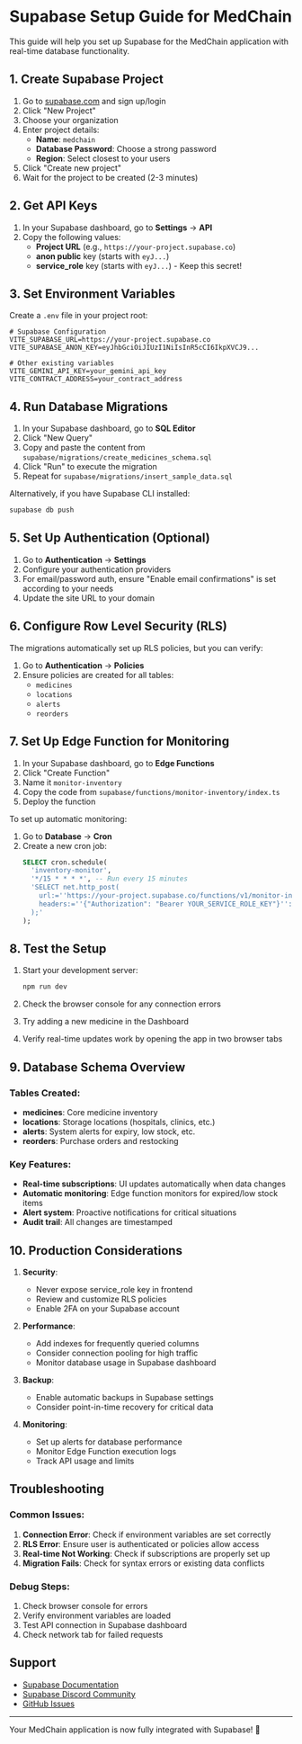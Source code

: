 # Supabase Setup Guide for MedChain

This guide will help you set up Supabase for the MedChain application with real-time database functionality.

## 1. Create Supabase Project

1. Go to [supabase.com](https://supabase.com) and sign up/login
2. Click "New Project"
3. Choose your organization
4. Enter project details:
   - **Name**: `medchain`
   - **Database Password**: Choose a strong password
   - **Region**: Select closest to your users
5. Click "Create new project"
6. Wait for the project to be created (2-3 minutes)

## 2. Get API Keys

1. In your Supabase dashboard, go to **Settings** → **API**
2. Copy the following values:
   - **Project URL** (e.g., `https://your-project.supabase.co`)
   - **anon public** key (starts with `eyJ...`)
   - **service_role** key (starts with `eyJ...`) - Keep this secret!

## 3. Set Environment Variables

Create a `.env` file in your project root:

```env
# Supabase Configuration
VITE_SUPABASE_URL=https://your-project.supabase.co
VITE_SUPABASE_ANON_KEY=eyJhbGciOiJIUzI1NiIsInR5cCI6IkpXVCJ9...

# Other existing variables
VITE_GEMINI_API_KEY=your_gemini_api_key
VITE_CONTRACT_ADDRESS=your_contract_address
```

## 4. Run Database Migrations

1. In your Supabase dashboard, go to **SQL Editor**
2. Click "New Query"
3. Copy and paste the content from `supabase/migrations/create_medicines_schema.sql`
4. Click "Run" to execute the migration
5. Repeat for `supabase/migrations/insert_sample_data.sql`

Alternatively, if you have Supabase CLI installed:
```bash
supabase db push
```

## 5. Set Up Authentication (Optional)

1. Go to **Authentication** → **Settings**
2. Configure your authentication providers
3. For email/password auth, ensure "Enable email confirmations" is set according to your needs
4. Update the site URL to your domain

## 6. Configure Row Level Security (RLS)

The migrations automatically set up RLS policies, but you can verify:

1. Go to **Authentication** → **Policies**
2. Ensure policies are created for all tables:
   - `medicines`
   - `locations`
   - `alerts`
   - `reorders`

## 7. Set Up Edge Function for Monitoring

1. In your Supabase dashboard, go to **Edge Functions**
2. Click "Create Function"
3. Name it `monitor-inventory`
4. Copy the code from `supabase/functions/monitor-inventory/index.ts`
5. Deploy the function

To set up automatic monitoring:
1. Go to **Database** → **Cron**
2. Create a new cron job:
   ```sql
   SELECT cron.schedule(
     'inventory-monitor',
     '*/15 * * * *', -- Run every 15 minutes
     'SELECT net.http_post(
       url:=''https://your-project.supabase.co/functions/v1/monitor-inventory'',
       headers:=''{"Authorization": "Bearer YOUR_SERVICE_ROLE_KEY"}''::jsonb
     );'
   );
   ```

## 8. Test the Setup

1. Start your development server:
   ```bash
   npm run dev
   ```

2. Check the browser console for any connection errors
3. Try adding a new medicine in the Dashboard
4. Verify real-time updates work by opening the app in two browser tabs

## 9. Database Schema Overview

### Tables Created:

- **medicines**: Core medicine inventory
- **locations**: Storage locations (hospitals, clinics, etc.)
- **alerts**: System alerts for expiry, low stock, etc.
- **reorders**: Purchase orders and restocking

### Key Features:

- **Real-time subscriptions**: UI updates automatically when data changes
- **Automatic monitoring**: Edge function monitors for expired/low stock items
- **Alert system**: Proactive notifications for critical situations
- **Audit trail**: All changes are timestamped

## 10. Production Considerations

1. **Security**: 
   - Never expose service_role key in frontend
   - Review and customize RLS policies
   - Enable 2FA on your Supabase account

2. **Performance**:
   - Add indexes for frequently queried columns
   - Consider connection pooling for high traffic
   - Monitor database usage in Supabase dashboard

3. **Backup**:
   - Enable automatic backups in Supabase settings
   - Consider point-in-time recovery for critical data

4. **Monitoring**:
   - Set up alerts for database performance
   - Monitor Edge Function execution logs
   - Track API usage and limits

## Troubleshooting

### Common Issues:

1. **Connection Error**: Check if environment variables are set correctly
2. **RLS Error**: Ensure user is authenticated or policies allow access
3. **Real-time Not Working**: Check if subscriptions are properly set up
4. **Migration Fails**: Check for syntax errors or existing data conflicts

### Debug Steps:

1. Check browser console for errors
2. Verify environment variables are loaded
3. Test API connection in Supabase dashboard
4. Check network tab for failed requests

## Support

- [Supabase Documentation](https://supabase.com/docs)
- [Supabase Discord Community](https://discord.supabase.com)
- [GitHub Issues](https://github.com/supabase/supabase/issues)

---

Your MedChain application is now fully integrated with Supabase! 🚀
